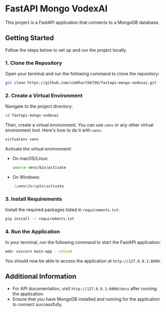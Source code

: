 # FastAPI Mongo VodexAI

This project is a FastAPI application that connects to a MongoDB database.

## Getting Started

Follow the steps below to set up and run the project locally.

### 1. Clone the Repository

Open your terminal and run the following command to clone the repository:

```bash
git clone https://github.com/siddharth6758/fastapi-mongo-vodexai.git
```

### 2. Create a Virtual Environment

Navigate to the project directory:

```bash
cd fastapi-mongo-vodexai
```

Then, create a virtual environment. You can use `venv` or any other virtual environment tool. Here's how to do it with `venv`:

```bash
virtualenv venv
```

Activate the virtual environment:

- On macOS/Linux:

  ```bash
  source venv/bin/activate
  ```

- On Windows:

  ```bash
  .\venv\Scripts\activate
  ```

### 3. Install Requirements

Install the required packages listed in `requirements.txt`:

```bash
pip install -r requirements.txt
```

### 4. Run the Application

In your terminal, run the following command to start the FastAPI application:

```bash
web: uvicorn main:app --reload
```

You should now be able to access the application at `http://127.0.0.1:8000`.

## Additional Information

- For API documentation, visit `http://127.0.0.1:8000/docs` after running the application.
- Ensure that you have MongoDB installed and running for the application to connect successfully.
